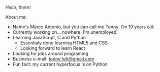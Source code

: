 *Hello, there!*

About me:

- Name's Marco Antonio, but you can call me Tonny. I'm 19 years old.
- Currently working on... nowhere. I'm unemployed.
- Learning JavaScript, C and Python
  - Essentialy done learning HTML5 and CSS
  - Looking forward to learn React
- Looking for jobs around programing
- Business e-mail: tonny.feh@gmail.com
- Fun fact: my current hyperfocus is on Python
